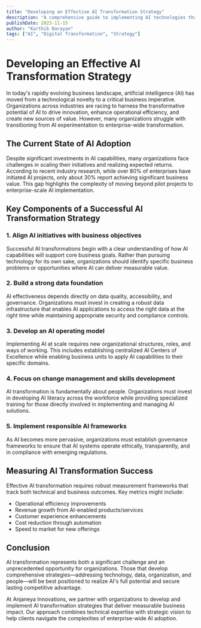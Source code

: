 ```yaml
---
title: "Developing an Effective AI Transformation Strategy"
description: "A comprehensive guide to implementing AI technologies that drive measurable business value and competitive advantage in today's rapidly evolving market."
publishDate: 2023-11-15
author: "Karthik Narayan"
tags: ["AI", "Digital Transformation", "Strategy"]
---
```


# Developing an Effective AI Transformation Strategy

In today's rapidly evolving business landscape, artificial intelligence (AI) has moved from a technological novelty to a critical business imperative. Organizations across industries are racing to harness the transformative potential of AI to drive innovation, enhance operational efficiency, and create new sources of value. However, many organizations struggle with transitioning from AI experimentation to enterprise-wide transformation.

## The Current State of AI Adoption

Despite significant investments in AI capabilities, many organizations face challenges in scaling their initiatives and realizing expected returns. According to recent industry research, while over 80% of enterprises have initiated AI projects, only about 30% report achieving significant business value. This gap highlights the complexity of moving beyond pilot projects to enterprise-scale AI implementation.

## Key Components of a Successful AI Transformation Strategy

### 1. Align AI initiatives with business objectives

Successful AI transformations begin with a clear understanding of how AI capabilities will support core business goals. Rather than pursuing technology for its own sake, organizations should identify specific business problems or opportunities where AI can deliver measurable value.

### 2. Build a strong data foundation

AI effectiveness depends directly on data quality, accessibility, and governance. Organizations must invest in creating a robust data infrastructure that enables AI applications to access the right data at the right time while maintaining appropriate security and compliance controls.

### 3. Develop an AI operating model

Implementing AI at scale requires new organizational structures, roles, and ways of working. This includes establishing centralized AI Centers of Excellence while enabling business units to apply AI capabilities to their specific domains.

### 4. Focus on change management and skills development

AI transformation is fundamentally about people. Organizations must invest in developing AI literacy across the workforce while providing specialized training for those directly involved in implementing and managing AI solutions.

### 5. Implement responsible AI frameworks

As AI becomes more pervasive, organizations must establish governance frameworks to ensure that AI systems operate ethically, transparently, and in compliance with emerging regulations.

## Measuring AI Transformation Success

Effective AI transformation requires robust measurement frameworks that track both technical and business outcomes. Key metrics might include:

- Operational efficiency improvements
- Revenue growth from AI-enabled products/services
- Customer experience enhancements
- Cost reduction through automation
- Speed to market for new offerings

## Conclusion

AI transformation represents both a significant challenge and an unprecedented opportunity for organizations. Those that develop comprehensive strategies—addressing technology, data, organization, and people—will be best positioned to realize AI's full potential and secure lasting competitive advantage.

At Anjaneya Innovations, we partner with organizations to develop and implement AI transformation strategies that deliver measurable business impact. Our approach combines technical expertise with strategic vision to help clients navigate the complexities of enterprise-wide AI adoption. 